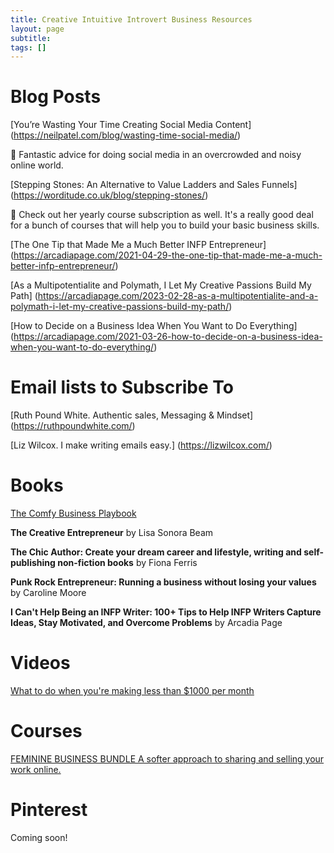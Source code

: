 ```yaml
---
title: Creative Intuitive Introvert Business Resources
layout: page
subtitle: 
tags: []
---
```


# Blog Posts

[You’re Wasting Your Time Creating Social Media Content]
(https://neilpatel.com/blog/wasting-time-social-media/)

💖 Fantastic advice for doing social media in an overcrowded and noisy online world. 

[Stepping Stones:
An Alternative to Value Ladders and Sales Funnels] (https://worditude.co.uk/blog/stepping-stones/)

💖 Check out her yearly course subscription as well. It's a really good deal for a bunch of courses that will help you to build your basic business skills.

[The One Tip that Made Me a Much Better INFP Entrepreneur] (https://arcadiapage.com/2021-04-29-the-one-tip-that-made-me-a-much-better-infp-entrepreneur/)

[As a Multipotentialite and Polymath, I Let My Creative Passions Build My Path] (https://arcadiapage.com/2023-02-28-as-a-multipotentialite-and-a-polymath-i-let-my-creative-passions-build-my-path/)

[How to Decide on a Business Idea When You Want to Do Everything] (https://arcadiapage.com/2021-03-26-how-to-decide-on-a-business-idea-when-you-want-to-do-everything/)


# Email lists to Subscribe To 

[Ruth Pound White. Authentic sales, Messaging & Mindset] (https://ruthpoundwhite.com/)

[Liz Wilcox. I make writing emails easy.] (https://lizwilcox.com/)


# Books

[The Comfy Business Playbook](https://worditude.co.uk/comfy-business-playbook/)

**The Creative Entrepreneur** by Lisa Sonora Beam

**The Chic Author: Create your dream career and lifestyle, writing and self-publishing non-fiction books** by Fiona Ferris 

**Punk Rock Entrepreneur: Running a business without losing your values** by Caroline Moore 

**I Can't Help Being an INFP Writer: 100+ Tips to Help INFP Writers Capture Ideas, Stay Motivated, and Overcome Problems** by Arcadia Page 



# Videos

[What to do when you're making less than $1000 per month](https://m.youtube.com/watch?ck_subscriber_id=2213834939&utm_source=convertkit&utm_medium=email&utm_campaign=behind+the+scenes+%F0%9F%92%BB+-+12945149&v=e-AJoLod8uw&feature=youtu.be)


# Courses


[FEMININE BUSINESS BUNDLE
A softer approach to sharing and selling your work online.](https://soulandself.com/feminine-business-bundle)


# Pinterest

Coming soon!
